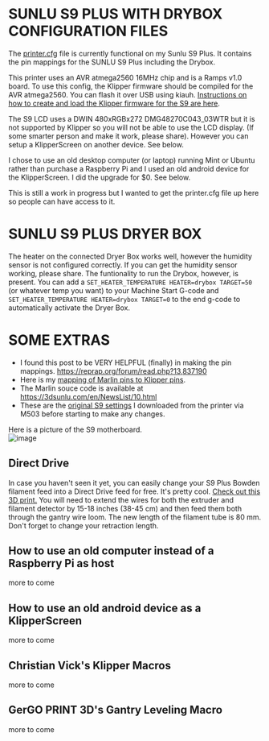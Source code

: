 # SUNLU S9 PLUS WITH DRYBOX CONFIGURATION FILES

The [printer.cfg](https://github.com/weeksrw/Sunlu-S9-Plus-with-Dryer-Box-on-Klipper/blob/main/printer.cfg) file is currently functional on my Sunlu S9 Plus.  It contains the pin mappings for the SUNLU S9 Plus including the Drybox. 

This printer uses an AVR atmega2560 16MHz chip and is a Ramps v1.0 board. To use this config, the Klipper firmware should be compiled for the AVR atmega2560. 
You can flash it over USB using kiauh. [Instructions on how to create and load the Klipper firmware for the S9 are here](https://github.com/weeksrw/Sunlu-S9-Plus-with-Dryer-Box-on-Klipper/blob/main/How%20to%20build%20the%20firmware.md).

The S9 LCD uses a DWIN 480xRGBx272 DMG48270C043_03WTR but it is not supported by Klipper so you will not be able to use the LCD display. (If some smarter person and make it work, please share).  However you can setup a KlipperScreen on another device.  See below.

I chose to use an old desktop computer (or laptop) running Mint or Ubuntu rather than purchase a Raspberry Pi and I used an old android device for the KlipperScreen.  I did the upgrade for $0.  See below.

This is still a work in progress but I wanted to get the printer.cfg file up here so people can have access to it.

# SUNLU S9 PLUS DRYER BOX
The heater on the connected Dryer Box works well, however the humidity sensor is not configured correctly.
If you can get the humidity sensor working, please share.
The funtionality to run the Drybox, however, is present.
You can add a `SET_HEATER_TEMPERATURE HEATER=drybox TARGET=50` (or whatever temp you want)
to your Machine Start G-code and `SET_HEATER_TEMPERATURE HEATER=drybox TARGET=0` to the end g-code to automatically activate the Dryer Box.

# SOME EXTRAS
* I found this post to be VERY HELPFUL (finally) in making the pin mappings. https://reprap.org/forum/read.php?13,837190  
* Here is my [mapping of Marlin pins to Klipper pins](https://github.com/weeksrw/Sunlu-S9-Plus-with-Dryer-Box-on-Klipper/blob/main/S9%20Plus%20Pinouts.md).  
* The Marlin souce code is available at https://3dsunlu.com/en/NewsList/10.html  
* These are the [original S9 settings](https://github.com/weeksrw/Sunlu-S9-Plus-with-Dryer-Box-on-Klipper/blob/main/How%20to%20reinstall%20Marlin%20firmware%20if%20needed.md) I downloaded from the printer via M503 before starting to make any changes.  

Here is a picture of the S9 motherboard.  
![image](https://github.com/weeksrw/Sunlu-S9-Plus-with-Dryer-Box-on-Klipper/assets/166277940/a2d88f45-0b8a-4060-86cc-89763b9a97ca)

## Direct Drive
In case you haven't seen it yet, you can easily change your S9 Plus Bowden filament feed into a Direct Drive feed for free.  It's pretty cool. [Check out this 3D print.](https://cults3d.com/en/3d-model/tool/support-direct-drive-sunlu-s9)
You will need to extend the wires for both the extruder and filament detector by 15-18 inches (38-45 cm) and then feed them both through the gantry wire loom. The new length of the filament tube is 80 mm.
Don't forget to change your retraction length.

## How to use an old computer instead of a Raspberry Pi as host
more to come

## How to use an old android device as a KlipperScreen
more to come

## Christian Vick's Klipper Macros
more to come

## GerGO PRINT 3D's Gantry Leveling Macro
more to come
